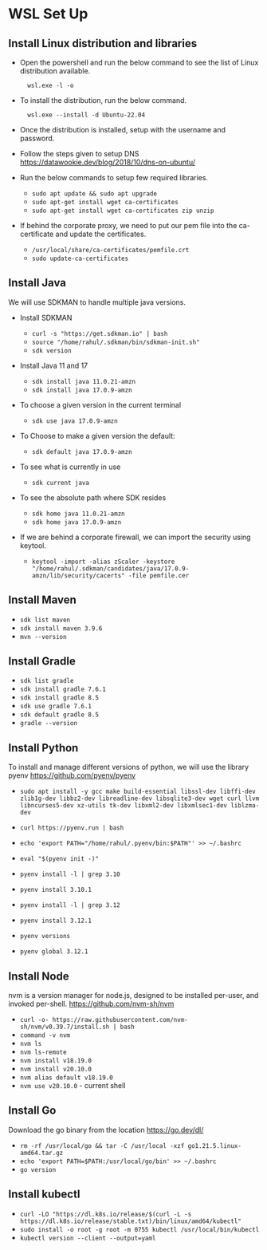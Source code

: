 # WSL Set Up

## Install Linux distribution and libraries

- Open the powershell and run the below command to see the list of Linux distribution available.

        wsl.exe -l -o

- To install the distribution, run the below command.

        wsl.exe --install -d Ubuntu-22.04

- Once the distribution is installed, setup with the username and password.
- Follow the steps given to setup DNS https://datawookie.dev/blog/2018/10/dns-on-ubuntu/

- Run the below commands to setup few required libraries.

    -   ```sudo apt update && sudo apt upgrade```
    -   ```sudo apt-get install wget ca-certificates```
    -   ```sudo apt-get install wget ca-certificates zip unzip```

- If behind the corporate proxy, we need to put our pem file into the ca-certificate and update the certificates.

    -   ```/usr/local/share/ca-certificates/pemfile.crt```
    -   ```sudo update-ca-certificates```

## Install Java

We will use SDKMAN to handle multiple java versions.

- Install SDKMAN

    - ```curl -s "https://get.sdkman.io" | bash```
    - ```source "/home/rahul/.sdkman/bin/sdkman-init.sh"```
    - ```sdk version```

- Install Java 11 and 17

    - ```sdk install java 11.0.21-amzn``` 
    - ```sdk install java 17.0.9-amzn```

- To choose a given version in the current terminal

    - ```sdk use java 17.0.9-amzn```

- To Choose to make a given version the default:

    - ```sdk default java 17.0.9-amzn```
    
- To see what is currently in use

    - ```sdk current java```

- To see the absolute path where SDK resides

    - ```sdk home java 11.0.21-amzn```
    - ```sdk home java 17.0.9-amzn```

- If we are behind a corporate firewall, we can import the security using keytool.

   - ```keytool -import -alias zScaler -keystore  "/home/rahul/.sdkman/candidates/java/17.0.9-amzn/lib/security/cacerts" -file pemfile.cer```
    

## Install Maven

- ```sdk list maven```
- ```sdk install maven 3.9.6``` 
- ```mvn --version```

## Install Gradle

- ```sdk list gradle```
- ```sdk install gradle 7.6.1```
- ```sdk install gradle 8.5```
- ```sdk use gradle 7.6.1```
- ```sdk default gradle 8.5```
- ```gradle --version```

## Install Python

To install and manage different versions of python, we will use the library pyenv https://github.com/pyenv/pyenv

- ```sudo apt install -y gcc make build-essential libssl-dev libffi-dev zlib1g-dev libbz2-dev libreadline-dev libsqlite3-dev wget curl llvm libncurses5-dev xz-utils tk-dev libxml2-dev libxmlsec1-dev liblzma-dev```

- ```curl https://pyenv.run | bash```
- ```echo 'export PATH="/home/rahul/.pyenv/bin:$PATH"' >> ~/.bashrc```
- ```eval "$(pyenv init -)"```
- ```pyenv install -l | grep 3.10```
- ```pyenv install 3.10.1```
- ```pyenv install -l | grep 3.12```
- ```pyenv install 3.12.1```
- ```pyenv versions```
- ```pyenv global 3.12.1```

## Install Node

nvm is a version manager for node.js, designed to be installed per-user, and invoked per-shell. https://github.com/nvm-sh/nvm

- ```curl -o- https://raw.githubusercontent.com/nvm-sh/nvm/v0.39.7/install.sh | bash```
- ```command -v nvm```
- ```nvm ls```
- ```nvm ls-remote```
- ```nvm install v18.19.0```
- ```nvm install v20.10.0```
- ```nvm alias default v18.19.0```
- ```nvm use v20.10.0``` - current shell

## Install Go

Download the go binary from the location https://go.dev/dl/

- ```rm -rf /usr/local/go && tar -C /usr/local -xzf go1.21.5.linux-amd64.tar.gz```
- ```echo 'export PATH=$PATH:/usr/local/go/bin' >> ~/.bashrc```
- ```go version```

## Install kubectl

- ```curl -LO "https://dl.k8s.io/release/$(curl -L -s https://dl.k8s.io/release/stable.txt)/bin/linux/amd64/kubectl"```
- ```sudo install -o root -g root -m 0755 kubectl /usr/local/bin/kubectl```
- ```kubectl version --client --output=yaml```
